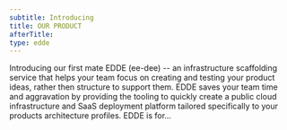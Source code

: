 ```yaml
---
subtitle: Introducing
title: OUR PRODUCT 
afterTitle: 
type: edde
---
```


Introducing our first mate EDDE (ee-dee) -- an infrastructure scaffolding service that helps your team focus on creating and testing your product ideas, rather then structure to support them. EDDE saves your team time and aggravation by providing the tooling to quickly create a public cloud infrastructure and SaaS deployment platform tailored specifically to your products architecture profiles. EDDE is for...
